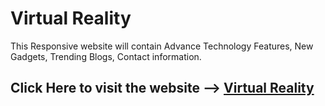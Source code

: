 <h1>Virtual Reality</h1>
<p>This Responsive website will contain Advance Technology Features, New Gadgets, Trending Blogs, Contact information.</p>

<h2>Click Here to visit the website --> <a href="https://sspstark.github.io/Virtual-Reality/"> Virtual Reality</a> </h2>
